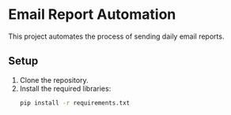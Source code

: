 # Email Report Automation

This project automates the process of sending daily email reports.

## Setup

1. Clone the repository.
2. Install the required libraries:
   ```bash
   pip install -r requirements.txt
